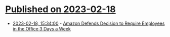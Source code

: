 # [Published on 2023-02-18](index.md)

* [2023-02-18, 15:34:00](https://it.slashdot.org/story/23/02/18/026231/amazon-defends-decision-to-require-employees-in-the-office-3-days-a-week?utm_source=rss1.0mainlinkanon&utm_medium=feed) - [Amazon Defends Decision to Require Employees in the Office 3 Days a Week](https://it.slashdot.org/story/23/02/18/026231/amazon-defends-decision-to-require-employees-in-the-office-3-days-a-week?utm_source=rss1.0mainlinkanon&utm_medium=feed)
